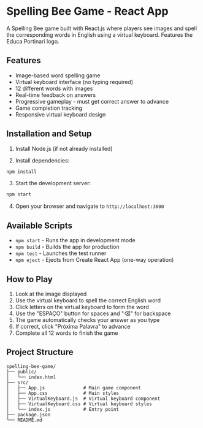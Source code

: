 # Spelling Bee Game - React App

A Spelling Bee game built with React.js where players see images and spell the corresponding words in English using a virtual keyboard. Features the Educa Portinari logo.

## Features

- Image-based word spelling game
- Virtual keyboard interface (no typing required)
- 12 different words with images
- Real-time feedback on answers
- Progressive gameplay - must get correct answer to advance
- Game completion tracking
- Responsive virtual keyboard design

## Installation and Setup

1. Install Node.js (if not already installed)

2. Install dependencies:
```bash
npm install
```

3. Start the development server:
```bash
npm start
```

4. Open your browser and navigate to `http://localhost:3000`

## Available Scripts

- `npm start` - Runs the app in development mode
- `npm build` - Builds the app for production
- `npm test` - Launches the test runner
- `npm eject` - Ejects from Create React App (one-way operation)

## How to Play

1. Look at the image displayed
2. Use the virtual keyboard to spell the correct English word
3. Click letters on the virtual keyboard to form the word
4. Use the "ESPAÇO" button for spaces and "⌫" for backspace
5. The game automatically checks your answer as you type
6. If correct, click "Próxima Palavra" to advance
7. Complete all 12 words to finish the game

## Project Structure

```
spelling-bee-game/
├── public/
│   └── index.html
├── src/
│   ├── App.js              # Main game component
│   ├── App.css             # Main styles
│   ├── VirtualKeyboard.js  # Virtual keyboard component
│   ├── VirtualKeyboard.css # Virtual keyboard styles
│   └── index.js            # Entry point
├── package.json
└── README.md
```
